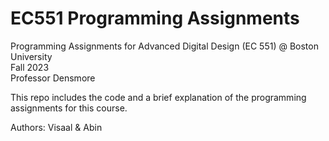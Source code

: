 # EC551 Programming Assignments
Programming Assignments for Advanced Digital Design (EC 551) @ Boston University\
Fall 2023\
Professor Densmore


This repo includes the code and a brief explanation of the programming assignments for this course.


Authors: Visaal & Abin 
